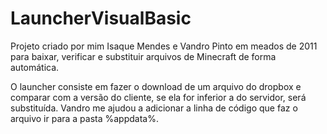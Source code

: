 # LauncherVisualBasic
Projeto criado por mim Isaque Mendes e Vandro Pinto em meados de 2011 para baixar, verificar e substituir arquivos de Minecraft de forma automática.

O launcher consiste em fazer o download de um arquivo do dropbox e comparar com a versão do cliente, se ela for inferior a do servidor, será substituída.
Vandro me ajudou a adicionar a linha de código que faz o arquivo ir para a pasta %appdata%.



